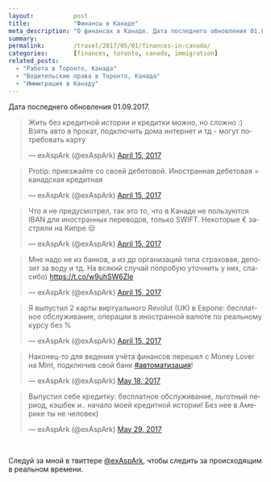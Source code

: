 ```yaml
---
layout:           post
title:            "Финансы в Канаде"
meta_description: "О финансах в Канаде. Дата последнего обновления 01.09.2017. Следуй за мной в твиттере @exAspArk, чтобы следить за происходящим в реальном времени :)"
summary:
permalink:        /travel/2017/05/01/finances-in-canada/
categories:       [finances, toronto, canada, immigration]
related_posts:
  - "Работа в Торонто, Канада"
  - "Водительские права в Торонто, Канада"
  - "Иммиграция в Канаду"
---
```


Дата последнего обновления 01.09.2017.

<script src="//platform.twitter.com/widgets.js" charset="utf-8"></script>

<blockquote class="twitter-tweet" data-lang="en" data-link-color="#0076df" data-align="center"><p lang="ru" dir="ltr">Жить без кредитной истории и кредитки можно, но сложно :) Взять авто в прокат, подключить дома интернет и тд - могут потребовать карту</p>&mdash; exAspArk (@exAspArk) <a href="https://twitter.com/exAspArk/status/853127509029924864">April 15, 2017</a></blockquote>
<blockquote class="twitter-tweet" data-lang="en" data-link-color="#0076df" data-align="center"><p lang="ru" dir="ltr">Protip: приезжайте со своей дебетовой. Иностранная дебетовая = канадская кредитная</p>&mdash; exAspArk (@exAspArk) <a href="https://twitter.com/exAspArk/status/853183909806342144">April 15, 2017</a></blockquote>
<blockquote class="twitter-tweet" data-lang="en" data-link-color="#0076df" data-align="center"><p lang="ru" dir="ltr">Что я не предусмотрел, так это то, что в Канаде не пользуются IBAN для иностранных переводов, только SWIFT. Некоторые € застряли на Кипре 😒</p>&mdash; exAspArk (@exAspArk) <a href="https://twitter.com/exAspArk/status/853184158515986432">April 15, 2017</a></blockquote>
<blockquote class="twitter-tweet" data-lang="en" data-link-color="#0076df" data-align="center"><p lang="ru" dir="ltr">Мне надо не из банков, а из др организаций типа страховая, депозит за воду и тд. На всякий случай попробую уточнить у них, спасибо) <a href="https://t.co/w9uhSW6Zle">https://t.co/w9uhSW6Zle</a></p>&mdash; exAspArk (@exAspArk) <a href="https://twitter.com/exAspArk/status/853216531332952064">April 15, 2017</a></blockquote>
<blockquote class="twitter-tweet" data-lang="en" data-link-color="#0076df" data-align="center"><p lang="ru" dir="ltr">Я выпустил 2 карты виртуального Revolut (UK) в Европе: бесплатное обслуживание, операции в иностранной валюте по реальному курсу без %</p>&mdash; exAspArk (@exAspArk) <a href="https://twitter.com/exAspArk/status/853300435029037056">April 15, 2017</a></blockquote>
<blockquote class="twitter-tweet" data-lang="en" data-link-color="#0076df" data-align="center"><p lang="ru" dir="ltr">Наконец-то для ведения учёта финансов перешел с Money Lover на Mint, подключив свой банк <a href="https://twitter.com/hashtag/%D0%B0%D0%B2%D1%82%D0%BE%D0%BC%D0%B0%D1%82%D0%B8%D0%B7%D0%B0%D1%86%D0%B8%D1%8F?src=hash">#автоматизация</a>!</p>&mdash; exAspArk (@exAspArk) <a href="https://twitter.com/exAspArk/status/865086450215342081">May 18, 2017</a></blockquote>
<blockquote class="twitter-tweet" data-lang="en" data-link-color="#0076df" data-align="center"><p lang="ru" dir="ltr">Выпустил себе кредитку: бесплатное обслуживание, льготный период, кэшбек и.. начало моей кредитной истории! Без нее в Америке ты не человек)</p>&mdash; exAspArk (@exAspArk) <a href="https://twitter.com/exAspArk/status/869072792733483008">May 29, 2017</a></blockquote>

<br />

Следуй за мной в твиттере [@exAspArk](https://twitter.com/exaspark), чтобы следить за происходящим в реальном времени.
